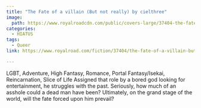 ```yaml
---
title: "The Fate of a villain (But not really) by cielthree"
image:
  path: https://www.royalroadcdn.com/public/covers-large/37404-the-fate-of-a-villain.jpg
categories:
  - HIATUS
tags:
  - Queer
link: https://www.royalroad.com/fiction/37404/the-fate-of-a-villain-but-not-really

---
```

LGBT, Adventure, High Fantasy, Romance, Portal Fantasy/Isekai, Reincarnation, Slice of Life
Assigned that role by a bored god looking for entertainment, he struggles with the past. Seriously, how much of an asshole could a dead man have been?
Ultimately, on the grand stage of the world, will the fate forced upon him prevail?


